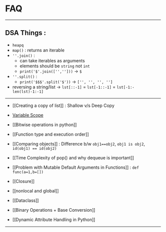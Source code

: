 # FAQ

---
## DSA Things : 

- `heapq`
- `map()` : returns an iterable
- `''.join()` : 
	- can take iterables as arguments
	- elements should be `string` not `int`
	- `print('$'.join(['','']))` -> `$`
- `''.split()` : 
	- `print('$$$'.split('$'))` -> `['', '', '', '']`
- reversing a string/list -> `lst[::-1]` = `lst[-1::-1]` = `lst[-1:-len(lst)-1:-1]`

---

- [[Creating a copy of list]] : Shallow v/s Deep Copy
- [Variable Scope](Variable%20Scope.md)
- [[Bitwise operations in python]] 
- [[Function type and execution order]]
- [[Comparing objects]] : Difference b/w `obj1==obj2`, `obj1 is obj2`, `id(obj1) == id(obj2)`
- [[Time Complexity of pop() and why dequeue is important]]
- [[Problem with Mutable Default Arguments in Functions]] : `def func(a=1,b=[])`
- [[Closure]] 
- [[nonlocal and global]]

- [[Dataclass]]
- [[Binary Operations + Base Conversion]]
- [[Dynamic Attribute Handling in Python]]

---